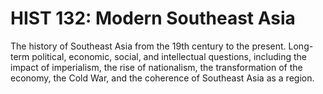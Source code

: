 # HIST 132: Modern Southeast Asia

The history of Southeast Asia from the 19th century to the present. Long-term political, economic, social, and intellectual questions, including the impact of imperialism, the rise of nationalism, the transformation of the economy, the Cold War, and the coherence of Southeast Asia as a region.